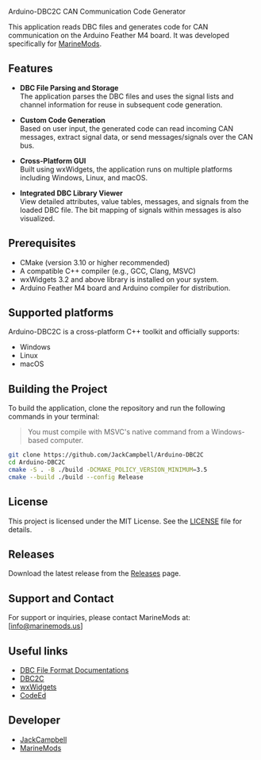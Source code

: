 Arduino-DBC2C CAN Communication Code Generator

This application reads DBC files and generates code for CAN communication on the Arduino Feather M4 board.
It was developed specifically for [MarineMods](https://marinemods.us).

Features
--------

- **DBC File Parsing and Storage**  
  The application parses the DBC files and uses the signal lists and channel information for reuse in subsequent code generation.

- **Custom Code Generation**  
  Based on user input, the generated code can read incoming CAN messages, extract signal data, or send messages/signals over the CAN bus.

- **Cross-Platform GUI**  
  Built using wxWidgets, the application runs on multiple platforms including Windows, Linux, and macOS.

- **Integrated DBC Library Viewer**  
  View detailed attributes, value tables, messages, and signals from the loaded DBC file. The bit mapping of signals within messages is also visualized.

Prerequisites
-------------

- CMake (version 3.10 or higher recommended)  
- A compatible C++ compiler (e.g., GCC, Clang, MSVC)  
- wxWidgets 3.2 and above library is installed on your system.
- Arduino Feather M4 board and Arduino compiler for distribution.


Supported platforms
-------------------

Arduino-DBC2C is a cross-platform C++ toolkit and officially supports:

 - Windows
 - Linux
 - macOS

## Building the Project

To build the application, clone the repository and run the following commands in your terminal:

> You must compile with MSVC's native command from a Windows-based computer.

```bash
git clone https://github.com/JackCampbell/Arduino-DBC2C
cd Arduino-DBC2C
cmake -S . -B ./build -DCMAKE_POLICY_VERSION_MINIMUM=3.5
cmake --build ./build --config Release
```

License
-------

This project is licensed under the MIT License. See the [LICENSE](https://github.com/JackCampbell/Arduino-DBC2C/blob/master/LICENSE) file for details.

Releases
--------

Download the latest release from the [Releases](https://github.com/JackCampbell/Arduino-DBC2C/releases) page.

Support and Contact
-------------------

For support or inquiries, please contact MarineMods at: [info@marinemods.us]

Useful links
------------

* [DBC File Format Documentations](https://nusolar.github.io/training-f23/pdfs/DBC_File_Format_Documentation.pdf)
* [DBC2C](https://jackcampbell.github.io/dbc.html)
* [wxWidgets](https://wxwidgets.org)
* [CodeEd](https://jackcampbell.github.io/codeed)

Developer
---------

* [JackCampbell](https://jackcampbell.github.io)
* [MarineMods](https://marinemods.us)
